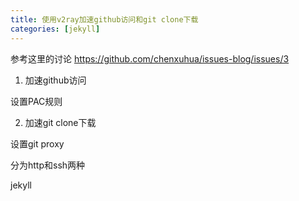 ```yaml
---
title: 使用v2ray加速github访问和git clone下载
categories: [jekyll]
---
```


参考这里的讨论
https://github.com/chenxuhua/issues-blog/issues/3

1. 加速github访问

设置PAC规则

2. 加速git clone下载

设置git proxy

分为http和ssh两种

jekyll